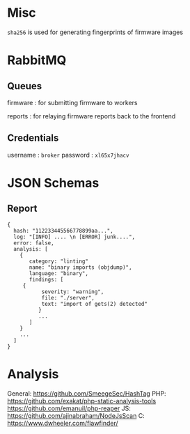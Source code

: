 # Misc

`sha256` is used for generating fingerprints of firmware images

# RabbitMQ

## Queues

firmware : for submitting firmware to workers

reports : for relaying firmware reports back to the frontend

## Credentials

username : `broker` password : `xl65x7jhacv`

# JSON Schemas

## Report
```
{
  hash: "112233445566778899aa...",
  log: "[INFO] .... \n [ERROR] junk....",
  error: false,
  analysis: [
    {
       category: "linting"
       name: "binary imports (objdump)",
       language: "binary",
       findings: [
	 {
           severity: "warning",
           file: "./server",
           text: "import of gets(2) detected"
          }
          ...
       ]
    }
    ...
  ]
}
```
# Analysis
General:
https://github.com/SmeegeSec/HashTag
PHP:
https://github.com/exakat/php-static-analysis-tools
https://github.com/emanuil/php-reaper
JS:
https://github.com/ajinabraham/NodeJsScan
C:
https://www.dwheeler.com/flawfinder/
